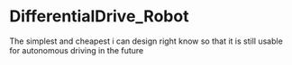 # DifferentialDrive_Robot
The simplest and cheapest i can design right know so that it is still usable for autonomous driving in the future
